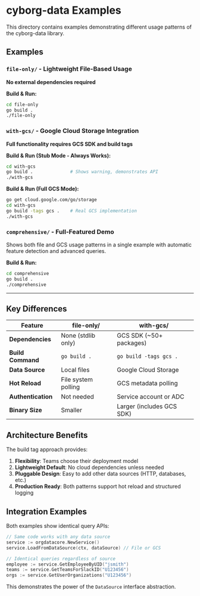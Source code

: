 # cyborg-data Examples

This directory contains examples demonstrating different usage patterns of the cyborg-data library.

## Examples

### `file-only/` - Lightweight File-Based Usage
**No external dependencies required**

**Build & Run:**
```bash
cd file-only
go build .
./file-only
```

### `with-gcs/` - Google Cloud Storage Integration
**Full functionality requires GCS SDK and build tags**

**Build & Run (Stub Mode - Always Works):**
```bash
cd with-gcs
go build .              # Shows warning, demonstrates API
./with-gcs
```

**Build & Run (Full GCS Mode):**
```bash
go get cloud.google.com/go/storage
cd with-gcs
go build -tags gcs .    # Real GCS implementation
./with-gcs
```

### `comprehensive/` - Full-Featured Demo
Shows both file and GCS usage patterns in a single example with automatic feature detection and advanced queries.

**Build & Run:**
```bash
cd comprehensive
go build .
./comprehensive
```

---

## Key Differences

| Feature | file-only/ | with-gcs/ |
|---------|-----------|-----------|
| **Dependencies** | None (stdlib only) | GCS SDK (~50+ packages) |
| **Build Command** | `go build .` | `go build -tags gcs .` |
| **Data Source** | Local files | Google Cloud Storage |
| **Hot Reload** | File system polling | GCS metadata polling |
| **Authentication** | Not needed | Service account or ADC |
| **Binary Size** | Smaller | Larger (includes GCS SDK) |

## Architecture Benefits

The build tag approach provides:

1. **Flexibility**: Teams choose their deployment model
2. **Lightweight Default**: No cloud dependencies unless needed
3. **Pluggable Design**: Easy to add other data sources (HTTP, databases, etc.)
4. **Production Ready**: Both patterns support hot reload and structured logging

## Integration Examples

Both examples show identical query APIs:

```go
// Same code works with any data source
service := orgdatacore.NewService()
service.LoadFromDataSource(ctx, dataSource) // File or GCS

// Identical queries regardless of source
employee := service.GetEmployeeByUID("jsmith")
teams := service.GetTeamsForSlackID("U123456")
orgs := service.GetUserOrganizations("U123456")
```

This demonstrates the power of the `DataSource` interface abstraction.
